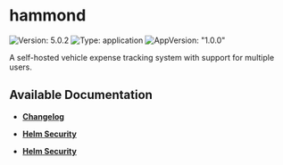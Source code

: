 # hammond

![Version: 5.0.2](https://img.shields.io/badge/Version-5.0.2-informational?style=flat-square) ![Type: application](https://img.shields.io/badge/Type-application-informational?style=flat-square) ![AppVersion: "1.0.0"](https://img.shields.io/badge/AppVersion-"1.0.0"-informational?style=flat-square)

A self-hosted vehicle expense tracking system with support for multiple users.

## Available Documentation

- [**Changelog**](CHANGELOG)

- [**Helm Security**](container-security)

- [**Helm Security**](helm-security)

